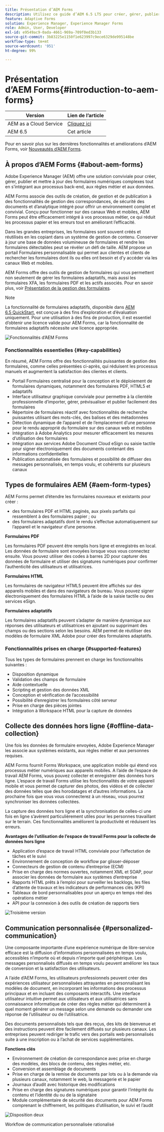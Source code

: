```yaml
---
title: Présentation d’AEM Forms
description: Utilisez ce guide d’AEM 6.5 LTS pour créer, gérer, publier et mettre à jour des formulaires numériques. Trouvez de l’aide sur l’installation, la mise à niveau et la configuration, et découvrez comment créer des formulaires adaptatifs.
feature: Adaptive Forms
solution: Experience Manager, Experience Manager Forms
role: Admin, User, Developer
exl-id: e9549ac9-0ada-4661-969a-709f0ed3b133
source-git-commit: 3b83225e1150f1e623997c9ece6329de995148be
workflow-type: tm+mt
source-wordcount: '951'
ht-degree: 99%

---
```


# Présentation d’AEM Forms{#introduction-to-aem-forms}

| Version | Lien de l’article |
| -------- | ---------------------------- |
| AEM as a Cloud Service | [Cliquez ici](https://experienceleague.adobe.com/docs/experience-manager-cloud-service/content/forms/forms-overview/home.html?lang=fr) |
| AEM 6.5 | Cet article |

Pour en savoir plus sur les dernières fonctionnalités et améliorations d’AEM Forms, voir [Nouveautés d’AEM Forms](../../forms/using/whats-new.md).

## À propos d’AEM Forms {#about-aem-forms}

Adobe Experience Manager (AEM) offre une solution conviviale pour créer, gérer, publier et mettre à jour des formulaires numériques complexes tout en s’intégrant aux processus back-end, aux règles métier et aux données.

AEM Forms associe des outils de création, de gestion et de publication à des fonctionnalités de gestion des correspondances, de sécurité des documents et d’analytique intégré pour offrir un environnement complet et convivial. Conçu pour fonctionner sur des canaux Web et mobiles, AEM Forms peut être efficacement intégré à vos processus métier, ce qui réduit les processus papier et les erreurs tout en améliorant l’efficacité.

Dans les grandes entreprises, les formulaires sont souvent créés et réutilisés en les copiant dans un système de gestion de contenu. Conserver à jour une base de données volumineuse de formulaires et rendre les formulaires détectables peut se révéler un défi de taille. AEM propose un portail Formulaires personnalisable qui permet aux clientes et clients de rechercher les formulaires dont ils ou elles ont besoin et d’y accéder via les canaux Web et mobiles.

AEM Forms offre des outils de gestion de formulaires qui vous permettent non seulement de gérer les formulaires adaptatifs, mais aussi les formulaires XFA, les formulaires PDF et les actifs associés. Pour en savoir plus, voir [Présentation de la gestion des formulaires](../../forms/using/introduction-managing-forms.md).

>[!NOTE]
>
>La fonctionnalité de formulaires adaptatifs, disponible dans [AEM 6.5 QuickStart](https://experienceleague.adobe.com/docs/experience-manager-65-lts/deploying/deploying/deploy.html), est conçue à des fins d’exploration et d’évaluation uniquement. Pour une utilisation à des fins de production, il est essentiel d’obtenir une licence valide pour AEM Forms, car la fonctionnalité de formulaires adaptatifs nécessite une licence appropriée.

![Fonctionnalités d’AEM Forms](do-not-localize/4th-draft-updated.gif)

### Fonctionnalités essentielles {#key-capabilities}

En résumé, AEM Forms offre des fonctionnalités puissantes de gestion des formulaires, comme celles présentées ci-après, qui réduisent les processus manuels et augmentent la satisfaction des clientes et clients.

* Portail Formulaires centralisé pour la conception et le déploiement de formulaires dynamiques, notamment des formulaires PDF, HTML5 et adaptatifs
* Interface utilisateur graphique conviviale pour permettre à la clientèle professionnelle d’importer, gérer, prévisualiser et publier facilement des formulaires
* Répertoire de formulaires réactif avec fonctionnalités de recherche puissantes utilisant des mots-clés, des balises et des métadonnées
* Détection dynamique de l’appareil et de l’emplacement d’une personne pour le rendu approprié du formulaire sur des canaux web et mobiles
* Intégration à Adobe Analytics pour mesurer efficacement les mesures d’utilisation des formulaires
* Intégration aux services Adobe Document Cloud eSign ou saisie tactile pour signer électroniquement des documents contenant des informations confidentielles
* Publication automatisée des formulaires et possibilité de diffuser des messages personnalisés, en temps voulu, et cohérents sur plusieurs canaux

## Types de formulaires AEM {#aem-form-types}

AEM Forms permet d’étendre les formulaires nouveaux et existants pour créer :

* des formulaires PDF et HTML paginés, aux pixels parfaits qui ressemblent à des formulaires papier ; ou
* des formulaires adaptatifs dont le rendu s’effectue automatiquement sur l’appareil et le navigateur d’une personne.

**Formulaires PDF**

Les formulaires PDF peuvent être remplis hors ligne et enregistrés en local. Les données de formulaire sont envoyées lorsque vous vous connectez ensuite. Vous pouvez utiliser des codes à barres 2D pour capturer des données de formulaire et utiliser des signatures numériques pour confirmer l’authenticité des utilisateurs et utilisatrices.

**Formulaires HTML**

Les formulaires de navigateur HTML5 peuvent être affichés sur des appareils mobiles et dans des navigateurs de bureau. Vous pouvez signer électroniquement des formulaires HTML à l’aide de la saisie tactile ou des services eSign.

**Formulaires adaptatifs**

Les formulaires adaptatifs peuvent s’adapter de manière dynamique aux réponses des utilisateurs et utilisatrices en ajoutant ou supprimant des champs ou des sections selon les besoins. AEM permet de réutiliser des modèles de formulaire XML Adobe pour créer des formulaires adaptatifs.

### Fonctionnalités prises en charge {#supported-features}

Tous les types de formulaires prennent en charge les fonctionnalités suivantes :

* Disposition dynamique
* Validation des champs de formulaire
* Aide contextuelle
* Scripting et gestion des données XML
* Conception et vérification de l’accessibilité
* Possibilité d’enregistrer les formulaires côté serveur
* Prise en charge des pièces jointes
* Intégration à Workspace HTML pour la capture de données

## Collecte des données hors ligne {#offline-data-collection}

Une fois les données de formulaire envoyées, Adobe Experience Manager les associe aux systèmes existants, aux règles métier et aux personnes requises.

AEM Forms fournit Forms Workspace, une application mobile qui étend vos processus métier numériques aux appareils mobiles. A l’aide de l’espace de travail AEM Forms, vous pouvez collecter et enregistrer des données hors ligne. L’espace de travail Forms utilise les fonctionnalités de votre appareil mobile et vous permet de capturer des photos, des vidéos et de collecter des données telles que des horodatages et d’autres informations. La prochaine fois que vous vous connecterez à un réseau, vous pourrez synchroniser les données collectées.

La capture des données hors ligne et la synchronisation de celles-ci une fois en ligne s’avèrent particulièrement utiles pour les personnes travaillant sur le terrain. Ces fonctionnalités améliorent la productivité et réduisent les erreurs.

**Avantages de l’utilisation de l’espace de travail Forms pour la collecte de données hors ligne**

* Application d’espace de travail HTML conviviale pour l’affectation de tâches et le suivi
* Environnement de conception de workflow par glisser-déposer
* Connecteurs de gestion de contenu d’entreprise (ECM)
* Prise en charge des normes ouvertes, notamment XML et SOAP, pour associer les données de formulaire aux systèmes d’entreprise
* Rapports HTML prêts à l’emploi pour surveiller les backlogs, les files d’attente de travaux et les indicateurs de performances clés (KPI)
* Tableaux de bord personnalisables pour un aperçu en temps réel des opérations métier
* API pour la connexion à des outils de création de rapports tiers

![Troisième version](do-not-localize/3rd-draft.gif)

## Communication personnalisée {#personalized-communication}

Une composante importante d’une expérience numérique de libre-service efficace est la diffusion d’informations personnalisées en temps voulu, accessibles n’importe où et depuis n’importe quel périphérique. Les messages personnalisés diffusés en temps voulu peuvent améliorer les taux de conversion et la satisfaction des utilisateurs.

A l’aide d’AEM Forms, les utilisateurs professionnels peuvent créer des expériences utilisateur personnalisées attrayantes en personnalisant les modèles de document, en incorporant les informations des processus principaux et en incluant des composants interactifs. Une interface utilisateur intuitive permet aux utilisateurs et aux utilisatrices sans connaissance informatique de créer des règles métier qui déterminent à quel moment générer un message selon une demande ou demander une réponse de l’utilisateur ou de l’utilisatrice.

Des documents personnalisés tels que des reçus, des kits de bienvenue et des instructions peuvent être facilement diffusés sur plusieurs canaux. Les entreprises peuvent rediriger le trafic vers des portails web personnalisés suite à une inscription ou à l’achat de services supplémentaires.

**Fonctions clés**

* Environnement de création de correspondance avec prise en charge des modèles, des blocs de contenu, des règles métier, etc.
* Conversion et assemblage de documents
* Prise en charge de la remise de documents par lots ou à la demande via plusieurs canaux, notamment le web, la messagerie et le papier
* Journaux d’audit avec historique des modifications
* Prise en charge des signatures numériques pour garantir l’intégrité du contenu et l’identité du ou de la signataire
* Module complémentaire de sécurité des documents pour AEM Forms comprenant le chiffrement, les politiques d’utilisation, le suivi et l’audit

![Disposition deux](do-not-localize/layout-02.png)

Workflow de communication personnalisée rationalisé
